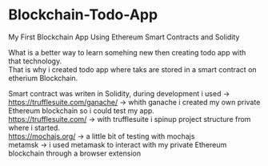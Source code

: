 # Blockchain-Todo-App
My First Blockchain App Using Ethereum Smart Contracts and Solidity


What is a better way to learn somehing new then creating todo app with that technology.
<br />
That is why i created todo app where taks are stored in a smart contract on etherium Blockchain.


Smart contract was writen in Solidity, during development i used ->
<br />
https://trufflesuite.com/ganache/ -> whith ganache i created my own private Ethereum blockchain so i could test my app.
<br />
https://trufflesuite.com/ -> with trufflesuite i spinup project structure from where i started.
<br />
https://mochajs.org/ -> a little bit of testing with mochajs
<br />
metamsk -> i used metamask to interact with my private Ethereum blockchain through a browser extension
<br />
